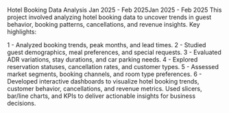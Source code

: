 Hotel Booking Data Analysis
Jan 2025 - Feb 2025Jan 2025 - Feb 2025
This project involved analyzing hotel booking data to uncover trends in guest behavior, booking patterns, cancellations, and revenue insights. Key highlights:

1 - Analyzed booking trends, peak months, and lead times.
2 - Studied guest demographics, meal preferences, and special requests.
3 - Evaluated ADR variations, stay durations, and car parking needs.
4 - Explored reservation statuses, cancellation rates, and customer types.
5 - Assessed market segments, booking channels, and room type preferences.
6 - Developed interactive dashboards to visualize hotel booking trends, customer behavior, cancellations, and revenue metrics. Used slicers, bar/line charts, and KPIs to deliver actionable insights for business decisions.
